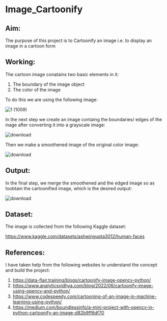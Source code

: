 # Image_Cartoonify

## Aim: 
The purpose of this project is to Cartoonify an image i.e. to display an image in a cartoon form

## Working:
The cartoon image conatains two basic elements in it:
1. The boundary of the image object
2. The color of the image

To do this we are using the following image:

![1 (1009)](https://github.com/rohitinu6/Image_Cartoonify/assets/113301503/5b6d29ac-5c4d-4b1d-a531-345f166fce1e)

In the next step we create an image containg the boundaries/ edges of the inage after converting it into a grayscale image:

![download](https://github.com/rohitinu6/Image_Cartoonify/assets/113301503/c7894694-fe81-4e09-b7e2-3171576a539b)

Then we make a smoothened image of the original color image:

![download](https://github.com/rohitinu6/Image_Cartoonify/assets/113301503/63c075d9-3014-4da3-adf4-7b74c7b5af41)


## Output:

In the final step, we merge the smoothened and the edged image so as toobtain the cartoonified image, which is the desired output:

![download](https://github.com/rohitinu6/Image_Cartoonify/assets/113301503/8cf37c0a-4031-4b63-94c6-c094896f8c5d)

## Dataset:
The image is collected from the following Kaggle dataset:

https://www.kaggle.com/datasets/ashwingupta3012/human-faces

## References:
I have taken help from the following websites to understand the concept and build the project:

1. https://data-flair.training/blogs/cartoonify-image-opencv-python/
2. https://www.analyticsvidhya.com/blog/2022/06/cartoonify-image-using-opencv-and-python/
3. https://www.codespeedy.com/cartooning-of-an-image-in-machine-learning-using-python/
4. https://medium.com/boundlessinfo/a-mini-project-with-opencv-in-python-cartoonify-an-image-d82b9ff6df70

